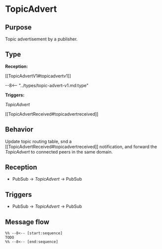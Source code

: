 # TopicAdvert


## Purpose


<!-- --8<-- [start:purpose] -->
Topic advertisement by a publisher.
<!-- --8<-- [end:purpose] -->

## Type


<!-- --8<-- [start:type] -->
**Reception:**

[[TopicAdvertV1#topicadvertv1]]

--8<-- "../types/topic-advert-v1.md:type"

**Triggers:**

*TopicAdvert*

[[TopicAdvertReceived#topicadvertreceived]]
<!-- --8<-- [end:type] -->


## Behavior


<!-- --8<-- [start:behavior] -->
Update topic routing table,
snd a [[TopicAdvertReceived#topicadvertreceived]] notification,
and forward the *TopicAdvert* to connected peers in the same domain.
<!-- --8<-- [end:behavior] -->

## Reception


<!-- --8<-- [start:reception] -->
- PubSub $\to$ *TopicAdvert* $\to$ PubSub
<!-- --8<-- [end:reception] -->


## Triggers


<!-- --8<-- [start:triggers] -->
- PubSub $\to$ *TopicAdvert* $\to$ PubSub
<!-- --8<-- [end:triggers] -->


## Message flow


<!-- --8<-- [start:messages] -->
```mermaid
%% --8<-- [start:sequence]
TODO
%% --8<-- [end:sequence]
```
<!-- --8<-- [end:messages] -->
